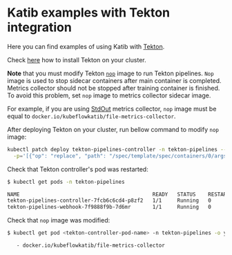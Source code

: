 # Katib examples with Tekton integration

Here you can find examples of using Katib with [Tekton](https://github.com/tektoncd/pipeline).

Check [here](https://github.com/tektoncd/pipeline/blob/master/docs/install.md#installing-tekton-pipelines-on-kubernetes)
how to install Tekton on your cluster.

**Note** that you must modify Tekton [`nop`](https://github.com/tektoncd/pipeline/tree/master/cmd/nop)
image to run Tekton pipelines. `Nop` image is used to stop sidecar containers after main container
is completed. Metrics collector should not be stopped after training container is finished.
To avoid this problem, set `nop` image to metrics collector sidecar image.

For example, if you are using
[StdOut](https://www.kubeflow.org/docs/components/hyperparameter-tuning/experiment/#metrics-collector) metrics collector,
`nop` image must be equal to `docker.io/kubeflowkatib/file-metrics-collector`.

After deploying Tekton on your cluster, run bellow command to modify `nop` image:

```bash
kubectl patch deploy tekton-pipelines-controller -n tekton-pipelines --type='json' \
  -p='[{"op": "replace", "path": "/spec/template/spec/containers/0/args/9", "value": "docker.io/kubeflowkatib/file-metrics-collector"}]'
```

Check that Tekton controller's pod was restarted:

```bash
$ kubectl get pods -n tekton-pipelines

NAME                                           READY   STATUS    RESTARTS   AGE
tekton-pipelines-controller-7fcb6c6cd4-p8zf2   1/1     Running   0          2m2s
tekton-pipelines-webhook-7f9888f9b-7d6mr       1/1     Running   0          12h
```

Check that `nop` image was modified:

```bash
$ kubectl get pod <tekton-controller-pod-name> -n tekton-pipelines -o yaml | grep katib/v1beta1/file-metrics-collector

   - docker.io/kubeflowkatib/file-metrics-collector
```
